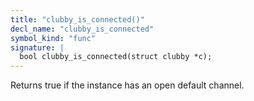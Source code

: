 ```yaml
---
title: "clubby_is_connected()"
decl_name: "clubby_is_connected"
symbol_kind: "func"
signature: |
  bool clubby_is_connected(struct clubby *c);
---
```


Returns true if the instance has an open default channel. 

